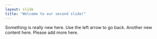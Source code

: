 ```yaml
---
layout: slide
title: "Welcome to our second slide!"
---
```

Something is really new here.
Use the left arrow to go back.
Another new content here. Please add more here.
